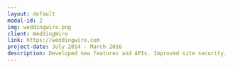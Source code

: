 ```yaml
---
layout: default
modal-id: 2
img: weddingwire.png
client: WeddingWire
link: https://weddingwire.com
project-date: July 2014 - March 2016
description: Developed new features and APIs. Improved site security.
---
```

